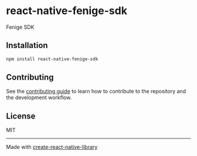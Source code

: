 # react-native-fenige-sdk

Fenige SDK

## Installation

```sh
npm install react-native-fenige-sdk
```


## Contributing

See the [contributing guide](CONTRIBUTING.md) to learn how to contribute to the repository and the development workflow.

## License

MIT

---

Made with [create-react-native-library](https://github.com/callstack/react-native-builder-bob)
